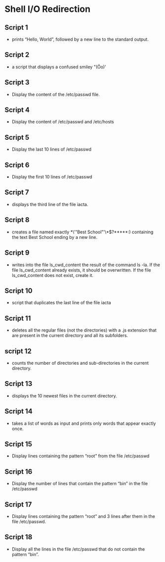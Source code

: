 # Shell I/O Redirection

## Script 1
-  prints “Hello, World”, followed by a new line to the standard output.

## Script 2
-  a script that displays a confused smiley "(Ôo)'

## Script 3
- Display the content of the /etc/passwd file.

## Script 4
- Display the content of /etc/passwd and /etc/hosts

## Script 5
- Display the last 10 lines of /etc/passwd

## Script 6
- Display the first 10 lines of /etc/passwd

## Script 7
- displays the third line of the file iacta.

## Script 8
- creates a file named exactly \*\\'"Best School"\'\\*$\?\*\*\*\*\*:) containing the text Best School ending by a new line.

## Script 9
- writes into the file ls_cwd_content the result of the command ls -la. If the file ls_cwd_content already exists, it should be overwritten. If the file ls_cwd_content does not exist, create it.

## Script 10
-  script that duplicates the last line of the file iacta

## Script 11
- deletes all the regular files (not the directories) with a .js extension that are present in the current directory and all its subfolders.

## script 12
- counts the number of directories and sub-directories in the current directory.

## Script 13
- displays the 10 newest files in the current directory.

## Script 14
-  takes a list of words as input and prints only words that appear exactly once.

## Script 15
- Display lines containing the pattern “root” from the file /etc/passwd

## Script 16
- Display the number of lines that contain the pattern “bin” in the file /etc/passwd

## Script 17
- Display lines containing the pattern “root” and 3 lines after them in the file /etc/passwd.

## Script 18
- Display all the lines in the file /etc/passwd that do not contain the pattern “bin”.


